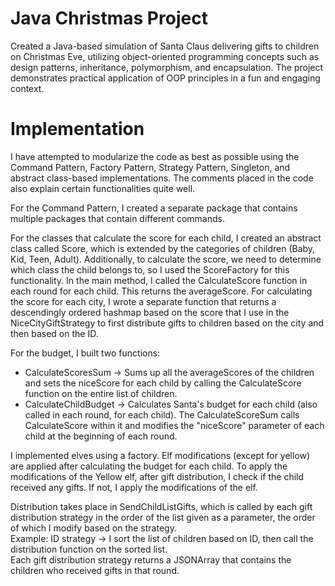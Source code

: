 # Java Christmas Project

Created a Java-based simulation of Santa Claus delivering gifts to children on Christmas Eve, utilizing object-oriented programming concepts such as design patterns, inheritance, polymorphism, and encapsulation. The project demonstrates practical application of OOP principles in a fun and engaging context.

# Implementation 

I have attempted to modularize the code as best as possible using the Command Pattern, Factory Pattern, Strategy Pattern, Singleton, and abstract class-based implementations. The comments placed in the code also explain certain functionalities quite well.<br>

For the Command Pattern, I created a separate package that contains multiple packages that contain different commands.<br>

For the classes that calculate the score for each child, I created an abstract class called Score, which is extended by the categories of children (Baby, Kid, Teen, Adult). Additionally, to calculate the score, we need to determine which class the child belongs to, so I used the ScoreFactory for this functionality. In the main method, I called the CalculateScore function in each round for each child. This returns the averageScore. For calculating the score for each city, I wrote a separate function that returns a descendingly ordered hashmap based on the score that I use in the NiceCityGiftStrategy to first distribute gifts to children based on the city and then based on the ID.<br>

For the budget, I built two functions:<br>
- CalculateScoresSum -> Sums up all the averageScores of the children and sets the niceScore for each child by calling the CalculateScore function on the entire list of children.<br>
- CalculateChildBudget -> Calculates Santa's budget for each child (also called in each round, for each child). The CalculateScoreSum calls CalculateScore within it and modifies the "niceScore" parameter of each child at the beginning of each round.<br>

I implemented elves using a factory. Elf modifications (except for yellow) are applied after calculating the budget for each child. To apply the modifications of the Yellow elf, after gift distribution, I check if the child received any gifts. If not, I apply the modifications of the elf.<br>

Distribution takes place in SendChildListGifts, which is called by each gift distribution strategy in the order of the list given as a parameter, the order of which I modify based on the strategy. <br>
Example: ID strategy -> I sort the list of children based on ID, then call the distribution function on the sorted list.<br>
Each gift distribution strategy returns a JSONArray that contains the children who received gifts in that round.<br>
